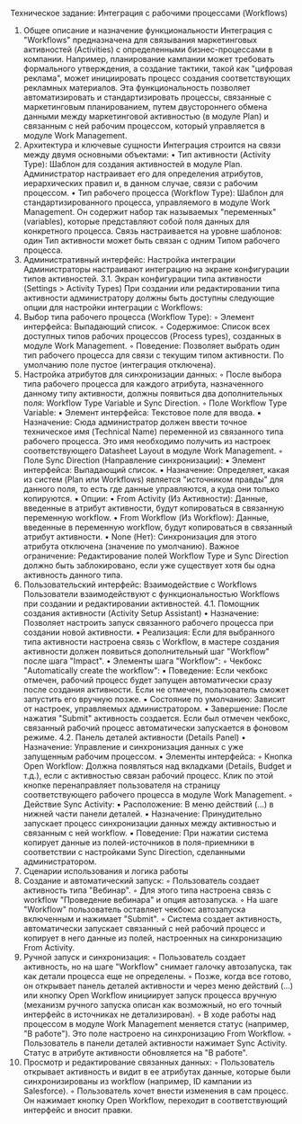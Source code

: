Техническое задание: Интеграция с рабочими процессами (Workflows)
1. Общее описание и назначение функциональности
Интеграция с "Workflows" предназначена для связывания маркетинговых активностей (Activities) с определенными бизнес-процессами в компании. Например, планирование кампании может требовать формального утверждения, а создание тактики, такой как "цифровая реклама", может инициировать процесс создания соответствующих рекламных материалов.
Эта функциональность позволяет автоматизировать и стандартизировать процессы, связанные с маркетинговым планированием, путем двустороннего обмена данными между маркетинговой активностью (в модуле Plan) и связанным с ней рабочим процессом, который управляется в модуле Work Management.
2. Архитектура и ключевые сущности
Интеграция строится на связи между двумя основными объектами:
• Тип активности (Activity Type): Шаблон для создания активностей в модуле Plan. Администратор настраивает его для определения атрибутов, иерархических правил и, в данном случае, связи с рабочим процессом.
• Тип рабочего процесса (Workflow Type): Шаблон для стандартизированного процесса, управляемого в модуле Work Management. Он содержит набор так называемых "переменных" (variables), которые представляют собой поля данных для конкретного процесса.
Связь настраивается на уровне шаблонов: один Тип активности может быть связан с одним Типом рабочего процесса.
3. Административный интерфейс: Настройка интеграции
Администраторы настраивают интеграцию на экране конфигурации типов активностей.
3.1. Экран конфигурации типа активности (Settings > Activity Types)
При создании или редактировании типа активности администратору должны быть доступны следующие опции для настройки интеграции с Workflows:
1. Выбор типа рабочего процесса (Workflow Type):
    ◦ Элемент интерфейса: Выпадающий список.
    ◦ Содержимое: Список всех доступных типов рабочих процессов (Process types), созданных в модуле Work Management.
    ◦ Поведение: Позволяет выбрать один тип рабочего процесса для связи с текущим типом активности. По умолчанию поле пустое (интеграция отключена).
2. Настройка атрибутов для синхронизации данных:
    ◦ После выбора типа рабочего процесса для каждого атрибута, назначенного данному типу активности, должны появиться два дополнительных поля: Workflow Type Variable и Sync Direction.
    ◦ Поле Workflow Type Variable:
        ▪ Элемент интерфейса: Текстовое поле для ввода.
        ▪ Назначение: Сюда администратор должен ввести точное техническое имя (Technical Name) переменной из связанного типа рабочего процесса. Это имя необходимо получить из настроек соответствующего Datasheet Layout в модуле Work Management.
    ◦ Поле Sync Direction (Направление синхронизации):
        ▪ Элемент интерфейса: Выпадающий список.
        ▪ Назначение: Определяет, какая из систем (Plan или Workflows) является "источником правды" для данного поля, то есть где данные управляются, а куда они только копируются.
        ▪ Опции:
            • From Activity (Из Активности): Данные, введенные в атрибут активности, будут копироваться в связанную переменную workflow.
            • From Workflow (Из Workflow): Данные, введенные в переменную workflow, будут копироваться в связанный атрибут активности.
            • None (Нет): Синхронизация для этого атрибута отключена (значение по умолчанию).
Важное ограничение: Редактирование полей Workflow Type и Sync Direction должно быть заблокировано, если уже существует хотя бы одна активность данного типа.
4. Пользовательский интерфейс: Взаимодействие с Workflows
Пользователи взаимодействуют с функциональностью Workflows при создании и редактировании активностей.
4.1. Помощник создания активности (Activity Setup Assistant)
• Назначение: Позволяет настроить запуск связанного рабочего процесса при создании новой активности.
• Реализация: Если для выбранного типа активности настроена связь с Workflow, в мастере создания активности должен появиться дополнительный шаг "Workflow" после шага "Impact".
• Элементы шага "Workflow":
    ◦ Чекбокс "Automatically create the workflow":
        ▪ Поведение: Если чекбокс отмечен, рабочий процесс будет запущен автоматически сразу после создания активности. Если не отмечен, пользователь сможет запустить его вручную позже.
        ▪ Состояние по умолчанию: Зависит от настроек, управляемых администратором.
• Завершение: После нажатия "Submit" активность создается. Если был отмечен чекбокс, связанный рабочий процесс автоматически запускается в фоновом режиме.
4.2. Панель деталей активности (Details Panel)
• Назначение: Управление и синхронизация данных с уже запущенным рабочим процессом.
• Элементы интерфейса:
    ◦ Кнопка Open Workflow: Должна появляться над вкладками (Details, Budget и т.д.), если с активностью связан рабочий процесс. Клик по этой кнопке перенаправляет пользователя на страницу соответствующего рабочего процесса в модуле Work Management.
    ◦ Действие Sync Activity:
        ▪ Расположение: В меню действий (...) в нижней части панели деталей.
        ▪ Назначение: Принудительно запускает процесс синхронизации данных между активностью и связанным с ней workflow.
        ▪ Поведение: При нажатии система копирует данные из полей-источников в поля-приемники в соответствии с настройками Sync Direction, сделанными администратором.
5. Сценарии использования и логика работы
1. Создание и автоматический запуск:
    ◦ Пользователь создает активность типа "Вебинар".
    ◦ Для этого типа настроена связь с workflow "Проведение вебинара" и опция автозапуска.
    ◦ На шаге "Workflow" пользователь оставляет чекбокс автозапуска включенным и нажимает "Submit".
    ◦ Система создает активность, автоматически запускает связанный с ней рабочий процесс и копирует в него данные из полей, настроенных на синхронизацию From Activity.
2. Ручной запуск и синхронизация:
    ◦ Пользователь создает активность, но на шаге "Workflow" снимает галочку автозапуска, так как детали процесса еще не определены.
    ◦ Позже, когда все готово, он открывает панель деталей активности и через меню действий (...) или кнопку Open Workflow инициирует запуск процесса вручную (механизм ручного запуска описан как возможный, но его точный интерфейс в источниках не детализирован).
    ◦ В ходе работы над процессом в модуле Work Management меняется статус (например, "В работе"). Это поле настроено на синхронизацию From Workflow.
    ◦ Пользователь в панели деталей активности нажимает Sync Activity. Статус в атрибуте активности обновляется на "В работе".
3. Просмотр и редактирование связанных данных:
    ◦ Пользователь открывает активность и видит в ее атрибутах данные, которые были синхронизированы из workflow (например, ID кампании из Salesforce).
    ◦ Пользователь хочет внести изменения в сам процесс. Он нажимает кнопку Open Workflow, переходит в соответствующий интерфейс и вносит правки.
